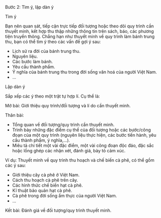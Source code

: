 Bước 2: Tìm ý, lập dàn ý

Tìm ý

Bạn nên quan sát, tiếp cận trực tiếp đối tượng hoặc theo dõi quy trình cần thuyết minh, kết hợp thu thập những thông tin trên sách, báo, các phương tiện truyền thông. Chẳng hạn như thuyết minh về quy trình làm bánh trung thu, bạn có thể tìm ý theo các vấn đề gợi ý sau:

- Lịch sử ra đời của bánh trung thu.
- Nguyên liệu.
- Các bước làm bánh.
- Yêu cầu thành phẩm.
- Ý nghĩa của bánh trung thu trong đời sống văn hoá của người Việt Nam.
- ...

Lập dàn ý

Sắp xếp các ý theo một trật tự hợp lí. Cụ thể là:

Mở bài: Giới thiệu quy trình/đối tượng và lí do cần thuyết minh.

Thân bài:
- Tổng quan về đối tượng/quy trình cần thuyết minh.
- Trình bày những đặc điểm cụ thể của đối tượng hoặc các bước/công đoạn của một quy trình (nguyên liệu thực hiện, các bước tiến hành, yêu cầu thành phẩm, ý nghĩa,...).
- Miêu tả chi tiết một vài đặc điểm, một vài công đoạn độc đáo, đặc sắc hoặc lồng ghép các nhận xét, đánh giá, bày tỏ cảm xúc.

Ví dụ: Thuyết minh về quy trình thu hoạch và chế biến cà phê, có thể gồm các ý sau:
- Giới thiệu cây cà phê ở Việt Nam.
- Cách thu hoạch cà phê trên cây.
- Các hình thức chế biến hạt cà phê.
- Kĩ thuật bảo quản hạt cà phê.
- Cà phê trong đời sống ẩm thực của người Việt Nam.
- ...

Kết bài: Đánh giá về đối tượng/quy trình thuyết minh.
